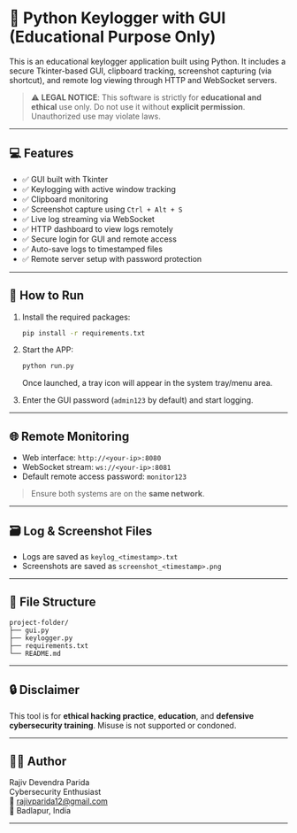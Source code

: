 # 🔐 Python Keylogger with GUI (Educational Purpose Only)

This is an educational keylogger application built using Python. It includes a secure Tkinter-based GUI, clipboard tracking, screenshot capturing (via shortcut), and remote log viewing through HTTP and WebSocket servers.

> ⚠️ **LEGAL NOTICE**: This software is strictly for **educational and ethical** use only. Do not use it without **explicit permission**. Unauthorized use may violate laws.

---

## 💻 Features

- ✅ GUI built with Tkinter
- ✅ Keylogging with active window tracking
- ✅ Clipboard monitoring
- ✅ Screenshot capture using `Ctrl + Alt + S`
- ✅ Live log streaming via WebSocket
- ✅ HTTP dashboard to view logs remotely
- ✅ Secure login for GUI and remote access
- ✅ Auto-save logs to timestamped files
- ✅ Remote server setup with password protection

---

## 🚀 How to Run

1. Install the required packages:

   ```bash
   pip install -r requirements.txt
   ```

2. Start the APP:

   ```bash
   python run.py
   ```
   Once launched, a tray icon will appear in the system tray/menu area.
   
4. Enter the GUI password (`admin123` by default) and start logging.

---

## 🌐 Remote Monitoring

- Web interface: `http://<your-ip>:8080`
- WebSocket stream: `ws://<your-ip>:8081`
- Default remote access password: `monitor123`

> Ensure both systems are on the **same network**.

---

## 🗃️ Log & Screenshot Files

- Logs are saved as `keylog_<timestamp>.txt`
- Screenshots are saved as `screenshot_<timestamp>.png`

---

## 📁 File Structure

```
project-folder/
├── gui.py
├── keylogger.py
├── requirements.txt
└── README.md
```

---

## 🔒 Disclaimer

This tool is for **ethical hacking practice**, **education**, and **defensive cybersecurity training**. Misuse is not supported or condoned.

---

## 👨‍💻 Author

Rajiv Devendra Parida  
Cybersecurity Enthusiast  
📧 rajivparida12@gmail.com  
📍 Badlapur, India

---
